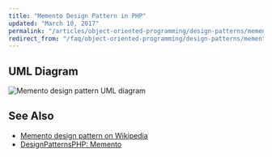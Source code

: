 ```yaml
---
title: "Memento Design Pattern in PHP"
updated: "March 10, 2017"
permalink: "/articles/object-oriented-programming/design-patterns/memento/"
redirect_from: "/faq/object-oriented-programming/design-patterns/memento/"
---
```


## UML Diagram

![Memento design pattern UML diagram](https://raw.githubusercontent.com/php-earth/assets/master/images/oop/design-patterns/behavioral/memento.png "Memento design pattern UML diagram")

## See Also

* [Memento design pattern on Wikipedia](http://en.wikipedia.org/wiki/Memento_pattern)
* [DesignPatternsPHP: Memento](http://designpatternsphp.readthedocs.io/en/latest/Behavioral/Memento/README.html)

